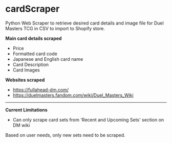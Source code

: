 # cardScraper
Python Web Scraper to retrieve desired card details and image file for Duel Masters TCG in CSV to import to Shopify store.

**Main card details scraped**
  * Price
  * Formatted card code
  * Japanese and English card name
  * Card Description
  * Card Images
  
**Websites scraped**
  * https://fullahead-dm.com/
  * https://duelmasters.fandom.com/wiki/Duel_Masters_Wiki
  
---
**Current Limitations**
  * Can only scrape card sets from 'Recent and Upcoming Sets' section on DM wiki
  
  Based on user needs, only new sets need to be scraped.
